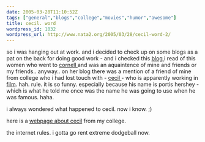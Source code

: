 ```yaml
---
date: 2005-03-28T11:10:52Z
tags: ["general","blogs","college","movies","humor","awesome"]
title: cecil. word
wordpress_id: 1032
wordpress_url: http://www.nata2.org/2005/03/28/cecil-word-2/
---
```


so i was hanging out at work. and i decided to check up on some blogs as a pat on the back for doing good work - and i checked this <a href="http://troubador.typepad.com/amorous_troubador/">blog </a>i read of this women who went to <a href="http://cornellcollege.edu">cornell </a>and was an aquaintence of mine and friends or my friends.. anyway.. on her blog there was a mention of a friend of mine from college who i had lost touch with -  <a href="http://www.imdb.com/gallery/hh/1742061/HH/1742061/iid_890186.jpg?path=pgallery&path_key=Hershey,%20Portis">cecil </a>- who is apparently working in <a href="http://www.imdb.com/name/nm1742061/">film</a>. hah. rule. it is so funny. especially because his name is portis hershey - which is what he told me once was the name he was going to use when he was famous. haha. 

i always wondered what happened to cecil. now i know. ;)

here is a <a href="http://people.cornellcollege.edu/m-myers/PortisHershey.htm">webpage about cecil</a> from my college. 

the internet rules. i gotta go rent extreme dodgeball now. 

